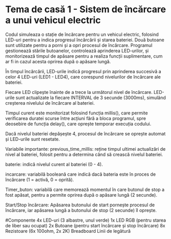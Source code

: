 # Tema de casă 1 - ⁠Sistem de încărcare a unui vehicul electric
Codul simuleaza o stație de încărcare pentru un vehicul electric, folosind LED-uri pentru a indica progresul încărcării și starea bateriei. Două butoane sunt utilizate pentru a porni și a opri procesul de încărcare. 
Programul gestionează stările butoanelor, controlează aprinderea LED-urilor, și monitorizează timpul de apăsare pentru a realiza funcții suplimentare, cum ar fi in cazul acesta oprirea după o apăsare lungă.

În timpul încărcării, LED-urile indică progresul prin aprinderea succesivă a celor 4 LED-uri (LED1 - LED4), care corespund nivelurilor de încărcare ale bateriei.

Fiecare LED clipește înainte de a trece la următorul nivel de încărcare.
LED-urile sunt actualizate la fiecare INTERVAL de 3 secunde (3000ms), simulând creșterea nivelului de încărcare al bateriei.

Timpul curent este monitorizat folosind funcția millis(), care permite verificarea duratei scurse între acțiuni fără a bloca programul, spre deosebire de funcția delay(), care oprește temporar execuția codului.

Dacă nivelul bateriei depășește 4, procesul de încărcare se oprește automat și LED-urile sunt resetate.

Variabile importante:
previous_time_millis: reține timpul ultimei actualizări de nivel al bateriei, folosit pentru a determina când să crească nivelul bateriei.

baterie: indică nivelul curent al bateriei (0 - 4).

incarcare: variabilă booleană care indică dacă bateria este în proces de încărcare (1 = activă, 0 = oprită).

Timer_buton: variabilă care memorează momentul în care butonul de stop a fost apăsat, pentru a permite oprirea după o apăsare lungă (2 secunde).

Start/Stop încărcare: Apăsarea butonului de start pornește procesul de încărcare, iar apăsarea lungă a butonului de stop (2 secunde) îl oprește.

#Componente
4x LED-uri (3 albastre, unul verde)
1x LED RGB (pentru starea de liber sau ocupat)
2x Butoane (pentru start încărcare și stop încărcare)
8x Rezistoare (6x 100ohm, 2x 2K)
Breadboard
Linii de legătură

